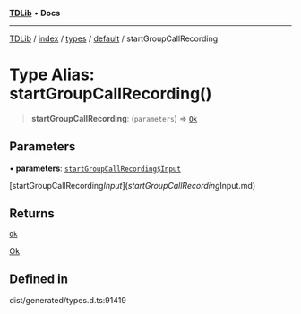 [**TDLib**](../../../../../../README.md) • **Docs**

***

[TDLib](../../../../../../modules.md) / [index](../../../../../README.md) / [types](../../../README.md) / [default](../README.md) / startGroupCallRecording

# Type Alias: startGroupCallRecording()

> **startGroupCallRecording**: (`parameters`) => [`Ok`](Ok.md)

## Parameters

• **parameters**: [`startGroupCallRecording$Input`](startGroupCallRecording$Input.md)

[startGroupCallRecording$Input](startGroupCallRecording$Input.md)

## Returns

[`Ok`](Ok.md)

[Ok](Ok.md)

## Defined in

dist/generated/types.d.ts:91419
